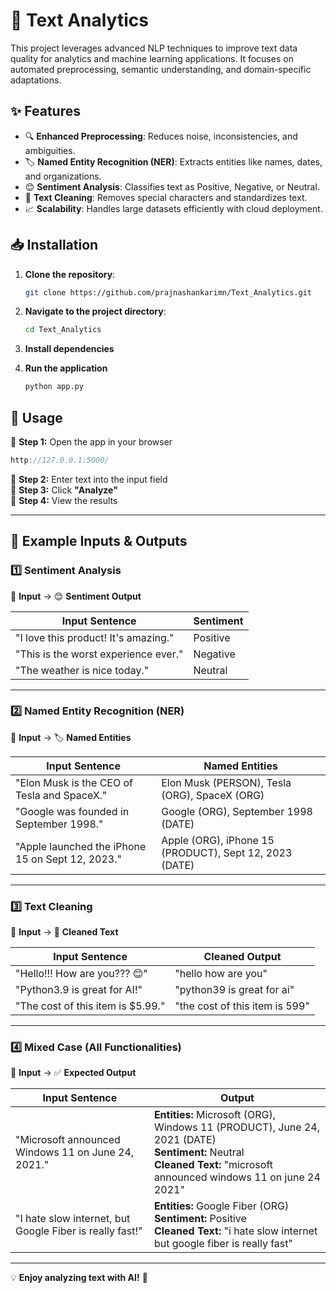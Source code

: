 # 🚀 Text Analytics

This project leverages advanced NLP techniques to improve text data quality for analytics and machine learning applications. It focuses on automated preprocessing, semantic understanding, and domain-specific adaptations.  

## ✨ Features  
- 🔍 **Enhanced Preprocessing**: Reduces noise, inconsistencies, and ambiguities.  
- 🏷 **Named Entity Recognition (NER)**: Extracts entities like names, dates, and organizations.  
- 😊 **Sentiment Analysis**: Classifies text as Positive, Negative, or Neutral.  
- 🧹 **Text Cleaning**: Removes special characters and standardizes text.  
- 📈 **Scalability**: Handles large datasets efficiently with cloud deployment.  

## 📥 Installation  
1. **Clone the repository**:  
   ```bash  
   git clone https://github.com/prajnashankarimn/Text_Analytics.git
   
2. **Navigate to the project directory**:  
   ```bash  
   cd Text_Analytics  

3. **Install dependencies**

4. **Run the application**
   ```bash  
   python app.py

## 🚀 Usage  

🔹 **Step 1:** Open the app in your browser  

```cpp
http://127.0.0.1:5000/
```  

🔹 **Step 2:** Enter text into the input field  
🔹 **Step 3:** Click **"Analyze"**  
🔹 **Step 4:** View the results  

---

## 📜 Example Inputs & Outputs  

### 1️⃣ Sentiment Analysis  

📜 **Input** → 😊 **Sentiment Output**  

| Input Sentence | Sentiment |
|---------------|------------|
| "I love this product! It's amazing." | Positive |
| "This is the worst experience ever." | Negative |
| "The weather is nice today." | Neutral |

---

### 2️⃣ Named Entity Recognition (NER)  

📜 **Input** → 🏷 **Named Entities**  

| Input Sentence | Named Entities |
|---------------|----------------|
| "Elon Musk is the CEO of Tesla and SpaceX." | Elon Musk (PERSON), Tesla (ORG), SpaceX (ORG) |
| "Google was founded in September 1998." | Google (ORG), September 1998 (DATE) |
| "Apple launched the iPhone 15 on Sept 12, 2023." | Apple (ORG), iPhone 15 (PRODUCT), Sept 12, 2023 (DATE) |

---

### 3️⃣ Text Cleaning  

📜 **Input** → 🧹 **Cleaned Text**  

| Input Sentence | Cleaned Output |
|---------------|----------------|
| "Hello!!! How are you??? 😊" | "hello how are you" |
| "Python3.9 is great for AI!" | "python39 is great for ai" |
| "The cost of this item is $5.99." | "the cost of this item is 599" |

---

### 4️⃣ Mixed Case (All Functionalities)  

📜 **Input** → ✅ **Expected Output**  

| Input Sentence | Output |
|---------------|---------|
| "Microsoft announced Windows 11 on June 24, 2021." | **Entities:** Microsoft (ORG), Windows 11 (PRODUCT), June 24, 2021 (DATE) <br> **Sentiment:** Neutral <br> **Cleaned Text:** "microsoft announced windows 11 on june 24 2021" |
| "I hate slow internet, but Google Fiber is really fast!" | **Entities:** Google Fiber (ORG) <br> **Sentiment:** Positive <br> **Cleaned Text:** "i hate slow internet but google fiber is really fast" |

---

💡 **Enjoy analyzing text with AI!** 🚀

